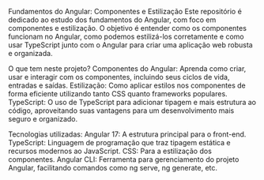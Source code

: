 Fundamentos do Angular: Componentes e Estilização
Este repositório é dedicado ao estudo dos fundamentos do Angular, com foco em componentes e estilização. 
O objetivo é entender como os componentes funcionam no Angular, como podemos estilizá-los corretamente e 
como usar TypeScript junto com o Angular para criar uma aplicação web robusta e organizada.

O que tem neste projeto?
Componentes do Angular: Aprenda como criar, usar e interagir com os componentes, incluindo seus ciclos de vida, entradas e saídas.
Estilização: Como aplicar estilos nos componentes de forma eficiente utilizando tanto CSS quanto frameworks populares.
TypeScript: O uso de TypeScript para adicionar tipagem e mais estrutura ao código, aproveitando suas vantagens para um desenvolvimento mais seguro e organizado.

Tecnologias utilizadas:
Angular 17: A estrutura principal para o front-end.
TypeScript: Linguagem de programação que traz tipagem estática e recursos modernos ao JavaScript.
CSS: Para a estilização dos componentes.
Angular CLI: Ferramenta para gerenciamento do projeto Angular, facilitando comandos como ng serve, ng generate, etc.
